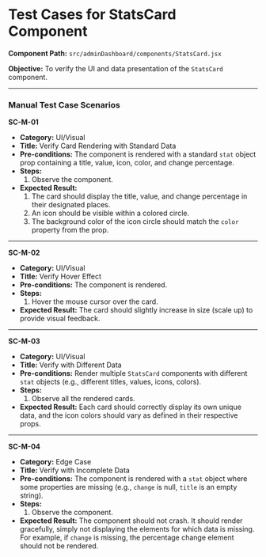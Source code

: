# Test Cases for StatsCard Component

**Component Path:** `src/adminDashboard/components/StatsCard.jsx`

**Objective:** To verify the UI and data presentation of the `StatsCard` component.

---

### Manual Test Case Scenarios

**SC-M-01**
- **Category:** UI/Visual
- **Title:** Verify Card Rendering with Standard Data
- **Pre-conditions:** The component is rendered with a standard `stat` object prop containing a title, value, icon, color, and change percentage.
- **Steps:**
  1. Observe the component.
- **Expected Result:**
  1. The card should display the title, value, and change percentage in their designated places.
  2. An icon should be visible within a colored circle.
  3. The background color of the icon circle should match the `color` property from the prop.

---

**SC-M-02**
- **Category:** UI/Visual
- **Title:** Verify Hover Effect
- **Pre-conditions:** The component is rendered.
- **Steps:**
  1. Hover the mouse cursor over the card.
- **Expected Result:** The card should slightly increase in size (scale up) to provide visual feedback.

---

**SC-M-03**
- **Category:** UI/Visual
- **Title:** Verify with Different Data
- **Pre-conditions:** Render multiple `StatsCard` components with different `stat` objects (e.g., different titles, values, icons, colors).
- **Steps:**
  1. Observe all the rendered cards.
- **Expected Result:** Each card should correctly display its own unique data, and the icon colors should vary as defined in their respective props.

---

**SC-M-04**
- **Category:** Edge Case
- **Title:** Verify with Incomplete Data
- **Pre-conditions:** The component is rendered with a `stat` object where some properties are missing (e.g., `change` is null, `title` is an empty string).
- **Steps:**
  1. Observe the component.
- **Expected Result:** The component should not crash. It should render gracefully, simply not displaying the elements for which data is missing. For example, if `change` is missing, the percentage change element should not be rendered.
